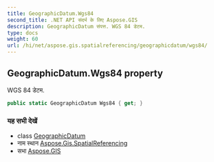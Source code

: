 ```yaml
---
title: GeographicDatum.Wgs84
second_title: .NET API संदर्भ के लिए Aspose.GIS
description: GeographicDatum संपत्त. WGS 84 डेटम.
type: docs
weight: 60
url: /hi/net/aspose.gis.spatialreferencing/geographicdatum/wgs84/
---
```

## GeographicDatum.Wgs84 property

WGS 84 डेटम.

```csharp
public static GeographicDatum Wgs84 { get; }
```

### यह सभी देखें

* class [GeographicDatum](../)
* नाम स्थान [Aspose.Gis.SpatialReferencing](../../geographicdatum/)
* सभा [Aspose.GIS](../../../)


